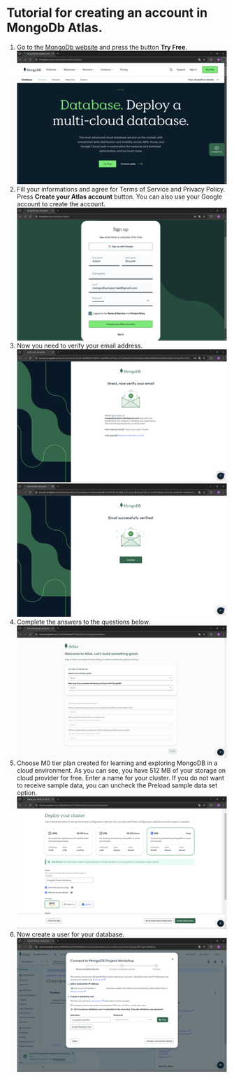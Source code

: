 # Tutorial for creating an account in MongoDb Atlas.
1. Go to the [MongoDb website](https://www.mongodb.com/products/platform/atlas-database) and press the button **Try Free**.
![image](./assets/1-Atlas.png)
2. Fill your informations and agree for Terms of Service and Privacy Policy. Press **Create your Atlas account** button. You can also use your Google account to create the account.
![image](./assets/2-Atlas.png)
3. Now you need to verify your email address.
![image](./assets/3-Atlas.png)
![image](./assets/4-Atlas.png)
4. Complete the answers to the questions below.
![image](./assets/5-Atlas.png)
5. Choose M0 tier plan created for learning and exploring MongoDB in a cloud environment. As you can see, you have 512 MB of your storage on cloud provider for free. Enter a name for your cluster. If you do not want to receive sample data, you can uncheck the Preload sample data set option.
![image](./assets/6-Atlas.png)
6. Now create a user for your database.
![image](./assets/7-Atlas.png)
